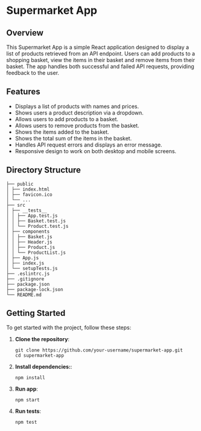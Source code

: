 # Supermarket App

## Overview

This Supermarket App is a simple React application designed to display a list of products retrieved from an API endpoint. Users can add products to a shopping basket, view the items in their basket and remove items from their basket. The app handles both successful and failed API requests, providing feedback to the user.

## Features

- Displays a list of products with names and prices.
- Shows users a product description via a dropdown.
- Allows users to add products to a basket.
- Allows users to remove products from the basket.
- Shows the items added to the basket.
- Shows the total sum of the items in the basket.
- Handles API request errors and displays an error message.
- Responsive design to work on both desktop and mobile screens.

## Directory Structure

```
├── public
│ ├── index.html
│ ├── favicon.ico
│ └── ...
├── src
│ ├── __tests__
│ │ ├── App.test.js
│ │ ├── Basket.test.js
│ │ └── Product.test.js
│ ├── components
│ │ ├── Basket.js
│ │ ├── Header.js
│ │ ├── Product.js
│ │ └── ProductList.js
│ ├── App.js
│ ├── index.js
│ └── setupTests.js
├── .eslintrc.js
├── .gitignore
├── package.json
├── package-lock.json
└── README.md
```

## Getting Started

To get started with the project, follow these steps:

1. **Clone the repository**:
   ```
   git clone https://github.com/your-username/supermarket-app.git
   cd supermarket-app
   ```

2. **Install dependencies:**:
    ```
    npm install
    ```

3. **Run app**:
    ```
    npm start
    ```

4. **Run tests**:
    ```
    npm test
    ```
